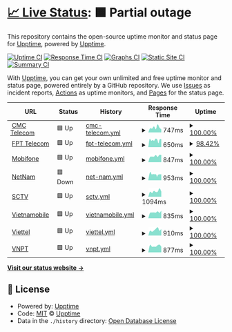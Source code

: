 # [📈 Live Status](https://upptime.github.io/upptime): <!--live status--> **🟧 Partial outage**

This repository contains the open-source uptime monitor and status page for [Upptime](https://upptime.js.org), powered by [Upptime](https://github.com/upptime/upptime).

[![Uptime CI](https://github.com/ilumitr/vn-isp-monitoring/workflows/Uptime%20CI/badge.svg)](https://github.com/ilumitr/vn-isp-monitoring/actions?query=workflow%3A%22Uptime+CI%22)
[![Response Time CI](https://github.com/ilumitr/vn-isp-monitoring/workflows/Response%20Time%20CI/badge.svg)](https://github.com/ilumitr/vn-isp-monitoring/actions?query=workflow%3A%22Response+Time+CI%22)
[![Graphs CI](https://github.com/ilumitr/vn-isp-monitoring/workflows/Graphs%20CI/badge.svg)](https://github.com/ilumitr/vn-isp-monitoring/actions?query=workflow%3A%22Graphs+CI%22)
[![Static Site CI](https://github.com/ilumitr/vn-isp-monitoring/workflows/Static%20Site%20CI/badge.svg)](https://github.com/ilumitr/vn-isp-monitoring/actions?query=workflow%3A%22Static+Site+CI%22)
[![Summary CI](https://github.com/ilumitr/vn-isp-monitoring/workflows/Summary%20CI/badge.svg)](https://github.com/ilumitr/vn-isp-monitoring/actions?query=workflow%3A%22Summary+CI%22)

With [Upptime](https://upptime.js.org), you can get your own unlimited and free uptime monitor and status page, powered entirely by a GitHub repository. We use [Issues](https://github.com/upptime/upptime/issues) as incident reports, [Actions](https://github.com/ilumitr/vn-isp-monitoring/actions) as uptime monitors, and [Pages](https://upptime.github.io/upptime) for the status page.

<!--start: status pages-->
<!-- This summary is generated by Upptime (https://github.com/upptime/upptime) -->
<!-- Do not edit this manually, your changes will be overwritten -->
<!-- prettier-ignore -->
| URL | Status | History | Response Time | Uptime |
| --- | ------ | ------- | ------------- | ------ |
| <img alt="" src="https://icons.duckduckgo.com/ip3/hcmspeedtest.cmctelecom.vn.ico" height="13"> [CMC Telecom](http://hcmspeedtest.cmctelecom.vn:8080) | 🟩 Up | [cmc-telecom.yml](https://github.com/ilumitr/vn-isp-monitoring/commits/HEAD/history/cmc-telecom.yml) | <details><summary><img alt="Response time graph" src="./graphs/cmc-telecom/response-time-week.png" height="20"> 747ms</summary><br><a href="https://ilumitr.github.io/vn-isp-monitoring/history/cmc-telecom"><img alt="Response time 629" src="https://img.shields.io/endpoint?url=https%3A%2F%2Fraw.githubusercontent.com%2Filumitr%2Fvn-isp-monitoring%2FHEAD%2Fapi%2Fcmc-telecom%2Fresponse-time.json"></a><br><a href="https://ilumitr.github.io/vn-isp-monitoring/history/cmc-telecom"><img alt="24-hour response time 494" src="https://img.shields.io/endpoint?url=https%3A%2F%2Fraw.githubusercontent.com%2Filumitr%2Fvn-isp-monitoring%2FHEAD%2Fapi%2Fcmc-telecom%2Fresponse-time-day.json"></a><br><a href="https://ilumitr.github.io/vn-isp-monitoring/history/cmc-telecom"><img alt="7-day response time 747" src="https://img.shields.io/endpoint?url=https%3A%2F%2Fraw.githubusercontent.com%2Filumitr%2Fvn-isp-monitoring%2FHEAD%2Fapi%2Fcmc-telecom%2Fresponse-time-week.json"></a><br><a href="https://ilumitr.github.io/vn-isp-monitoring/history/cmc-telecom"><img alt="30-day response time 629" src="https://img.shields.io/endpoint?url=https%3A%2F%2Fraw.githubusercontent.com%2Filumitr%2Fvn-isp-monitoring%2FHEAD%2Fapi%2Fcmc-telecom%2Fresponse-time-month.json"></a><br><a href="https://ilumitr.github.io/vn-isp-monitoring/history/cmc-telecom"><img alt="1-year response time 629" src="https://img.shields.io/endpoint?url=https%3A%2F%2Fraw.githubusercontent.com%2Filumitr%2Fvn-isp-monitoring%2FHEAD%2Fapi%2Fcmc-telecom%2Fresponse-time-year.json"></a></details> | <details><summary><a href="https://ilumitr.github.io/vn-isp-monitoring/history/cmc-telecom">100.00%</a></summary><a href="https://ilumitr.github.io/vn-isp-monitoring/history/cmc-telecom"><img alt="All-time uptime 99.98%" src="https://img.shields.io/endpoint?url=https%3A%2F%2Fraw.githubusercontent.com%2Filumitr%2Fvn-isp-monitoring%2FHEAD%2Fapi%2Fcmc-telecom%2Fuptime.json"></a><br><a href="https://ilumitr.github.io/vn-isp-monitoring/history/cmc-telecom"><img alt="24-hour uptime 100.00%" src="https://img.shields.io/endpoint?url=https%3A%2F%2Fraw.githubusercontent.com%2Filumitr%2Fvn-isp-monitoring%2FHEAD%2Fapi%2Fcmc-telecom%2Fuptime-day.json"></a><br><a href="https://ilumitr.github.io/vn-isp-monitoring/history/cmc-telecom"><img alt="7-day uptime 100.00%" src="https://img.shields.io/endpoint?url=https%3A%2F%2Fraw.githubusercontent.com%2Filumitr%2Fvn-isp-monitoring%2FHEAD%2Fapi%2Fcmc-telecom%2Fuptime-week.json"></a><br><a href="https://ilumitr.github.io/vn-isp-monitoring/history/cmc-telecom"><img alt="30-day uptime 100.00%" src="https://img.shields.io/endpoint?url=https%3A%2F%2Fraw.githubusercontent.com%2Filumitr%2Fvn-isp-monitoring%2FHEAD%2Fapi%2Fcmc-telecom%2Fuptime-month.json"></a><br><a href="https://ilumitr.github.io/vn-isp-monitoring/history/cmc-telecom"><img alt="1-year uptime 99.98%" src="https://img.shields.io/endpoint?url=https%3A%2F%2Fraw.githubusercontent.com%2Filumitr%2Fvn-isp-monitoring%2FHEAD%2Fapi%2Fcmc-telecom%2Fuptime-year.json"></a></details>
| <img alt="" src="https://icons.duckduckgo.com/ip3/speedtest.fpt.vn.ico" height="13"> [FPT Telecom](http://speedtest.fpt.vn:8080) | 🟩 Up | [fpt-telecom.yml](https://github.com/ilumitr/vn-isp-monitoring/commits/HEAD/history/fpt-telecom.yml) | <details><summary><img alt="Response time graph" src="./graphs/fpt-telecom/response-time-week.png" height="20"> 650ms</summary><br><a href="https://ilumitr.github.io/vn-isp-monitoring/history/fpt-telecom"><img alt="Response time 740" src="https://img.shields.io/endpoint?url=https%3A%2F%2Fraw.githubusercontent.com%2Filumitr%2Fvn-isp-monitoring%2FHEAD%2Fapi%2Ffpt-telecom%2Fresponse-time.json"></a><br><a href="https://ilumitr.github.io/vn-isp-monitoring/history/fpt-telecom"><img alt="24-hour response time 732" src="https://img.shields.io/endpoint?url=https%3A%2F%2Fraw.githubusercontent.com%2Filumitr%2Fvn-isp-monitoring%2FHEAD%2Fapi%2Ffpt-telecom%2Fresponse-time-day.json"></a><br><a href="https://ilumitr.github.io/vn-isp-monitoring/history/fpt-telecom"><img alt="7-day response time 650" src="https://img.shields.io/endpoint?url=https%3A%2F%2Fraw.githubusercontent.com%2Filumitr%2Fvn-isp-monitoring%2FHEAD%2Fapi%2Ffpt-telecom%2Fresponse-time-week.json"></a><br><a href="https://ilumitr.github.io/vn-isp-monitoring/history/fpt-telecom"><img alt="30-day response time 757" src="https://img.shields.io/endpoint?url=https%3A%2F%2Fraw.githubusercontent.com%2Filumitr%2Fvn-isp-monitoring%2FHEAD%2Fapi%2Ffpt-telecom%2Fresponse-time-month.json"></a><br><a href="https://ilumitr.github.io/vn-isp-monitoring/history/fpt-telecom"><img alt="1-year response time 740" src="https://img.shields.io/endpoint?url=https%3A%2F%2Fraw.githubusercontent.com%2Filumitr%2Fvn-isp-monitoring%2FHEAD%2Fapi%2Ffpt-telecom%2Fresponse-time-year.json"></a></details> | <details><summary><a href="https://ilumitr.github.io/vn-isp-monitoring/history/fpt-telecom">98.42%</a></summary><a href="https://ilumitr.github.io/vn-isp-monitoring/history/fpt-telecom"><img alt="All-time uptime 99.94%" src="https://img.shields.io/endpoint?url=https%3A%2F%2Fraw.githubusercontent.com%2Filumitr%2Fvn-isp-monitoring%2FHEAD%2Fapi%2Ffpt-telecom%2Fuptime.json"></a><br><a href="https://ilumitr.github.io/vn-isp-monitoring/history/fpt-telecom"><img alt="24-hour uptime 100.00%" src="https://img.shields.io/endpoint?url=https%3A%2F%2Fraw.githubusercontent.com%2Filumitr%2Fvn-isp-monitoring%2FHEAD%2Fapi%2Ffpt-telecom%2Fuptime-day.json"></a><br><a href="https://ilumitr.github.io/vn-isp-monitoring/history/fpt-telecom"><img alt="7-day uptime 98.42%" src="https://img.shields.io/endpoint?url=https%3A%2F%2Fraw.githubusercontent.com%2Filumitr%2Fvn-isp-monitoring%2FHEAD%2Fapi%2Ffpt-telecom%2Fuptime-week.json"></a><br><a href="https://ilumitr.github.io/vn-isp-monitoring/history/fpt-telecom"><img alt="30-day uptime 99.64%" src="https://img.shields.io/endpoint?url=https%3A%2F%2Fraw.githubusercontent.com%2Filumitr%2Fvn-isp-monitoring%2FHEAD%2Fapi%2Ffpt-telecom%2Fuptime-month.json"></a><br><a href="https://ilumitr.github.io/vn-isp-monitoring/history/fpt-telecom"><img alt="1-year uptime 99.94%" src="https://img.shields.io/endpoint?url=https%3A%2F%2Fraw.githubusercontent.com%2Filumitr%2Fvn-isp-monitoring%2FHEAD%2Fapi%2Ffpt-telecom%2Fuptime-year.json"></a></details>
| <img alt="" src="https://icons.duckduckgo.com/ip3/sp1.mobifone.vn.ico" height="13"> [Mobifone](http://sp1.mobifone.vn:8080) | 🟩 Up | [mobifone.yml](https://github.com/ilumitr/vn-isp-monitoring/commits/HEAD/history/mobifone.yml) | <details><summary><img alt="Response time graph" src="./graphs/mobifone/response-time-week.png" height="20"> 847ms</summary><br><a href="https://ilumitr.github.io/vn-isp-monitoring/history/mobifone"><img alt="Response time 734" src="https://img.shields.io/endpoint?url=https%3A%2F%2Fraw.githubusercontent.com%2Filumitr%2Fvn-isp-monitoring%2FHEAD%2Fapi%2Fmobifone%2Fresponse-time.json"></a><br><a href="https://ilumitr.github.io/vn-isp-monitoring/history/mobifone"><img alt="24-hour response time 991" src="https://img.shields.io/endpoint?url=https%3A%2F%2Fraw.githubusercontent.com%2Filumitr%2Fvn-isp-monitoring%2FHEAD%2Fapi%2Fmobifone%2Fresponse-time-day.json"></a><br><a href="https://ilumitr.github.io/vn-isp-monitoring/history/mobifone"><img alt="7-day response time 847" src="https://img.shields.io/endpoint?url=https%3A%2F%2Fraw.githubusercontent.com%2Filumitr%2Fvn-isp-monitoring%2FHEAD%2Fapi%2Fmobifone%2Fresponse-time-week.json"></a><br><a href="https://ilumitr.github.io/vn-isp-monitoring/history/mobifone"><img alt="30-day response time 807" src="https://img.shields.io/endpoint?url=https%3A%2F%2Fraw.githubusercontent.com%2Filumitr%2Fvn-isp-monitoring%2FHEAD%2Fapi%2Fmobifone%2Fresponse-time-month.json"></a><br><a href="https://ilumitr.github.io/vn-isp-monitoring/history/mobifone"><img alt="1-year response time 734" src="https://img.shields.io/endpoint?url=https%3A%2F%2Fraw.githubusercontent.com%2Filumitr%2Fvn-isp-monitoring%2FHEAD%2Fapi%2Fmobifone%2Fresponse-time-year.json"></a></details> | <details><summary><a href="https://ilumitr.github.io/vn-isp-monitoring/history/mobifone">100.00%</a></summary><a href="https://ilumitr.github.io/vn-isp-monitoring/history/mobifone"><img alt="All-time uptime 99.93%" src="https://img.shields.io/endpoint?url=https%3A%2F%2Fraw.githubusercontent.com%2Filumitr%2Fvn-isp-monitoring%2FHEAD%2Fapi%2Fmobifone%2Fuptime.json"></a><br><a href="https://ilumitr.github.io/vn-isp-monitoring/history/mobifone"><img alt="24-hour uptime 100.00%" src="https://img.shields.io/endpoint?url=https%3A%2F%2Fraw.githubusercontent.com%2Filumitr%2Fvn-isp-monitoring%2FHEAD%2Fapi%2Fmobifone%2Fuptime-day.json"></a><br><a href="https://ilumitr.github.io/vn-isp-monitoring/history/mobifone"><img alt="7-day uptime 100.00%" src="https://img.shields.io/endpoint?url=https%3A%2F%2Fraw.githubusercontent.com%2Filumitr%2Fvn-isp-monitoring%2FHEAD%2Fapi%2Fmobifone%2Fuptime-week.json"></a><br><a href="https://ilumitr.github.io/vn-isp-monitoring/history/mobifone"><img alt="30-day uptime 100.00%" src="https://img.shields.io/endpoint?url=https%3A%2F%2Fraw.githubusercontent.com%2Filumitr%2Fvn-isp-monitoring%2FHEAD%2Fapi%2Fmobifone%2Fuptime-month.json"></a><br><a href="https://ilumitr.github.io/vn-isp-monitoring/history/mobifone"><img alt="1-year uptime 99.93%" src="https://img.shields.io/endpoint?url=https%3A%2F%2Fraw.githubusercontent.com%2Filumitr%2Fvn-isp-monitoring%2FHEAD%2Fapi%2Fmobifone%2Fuptime-year.json"></a></details>
| <img alt="" src="https://icons.duckduckgo.com/ip3/speedtest4.hcmc.netnam.vn.ico" height="13"> [NetNam](http://speedtest4.hcmc.netnam.vn:8080) | 🟥 Down | [net-nam.yml](https://github.com/ilumitr/vn-isp-monitoring/commits/HEAD/history/net-nam.yml) | <details><summary><img alt="Response time graph" src="./graphs/net-nam/response-time-week.png" height="20"> 953ms</summary><br><a href="https://ilumitr.github.io/vn-isp-monitoring/history/net-nam"><img alt="Response time 1149" src="https://img.shields.io/endpoint?url=https%3A%2F%2Fraw.githubusercontent.com%2Filumitr%2Fvn-isp-monitoring%2FHEAD%2Fapi%2Fnet-nam%2Fresponse-time.json"></a><br><a href="https://ilumitr.github.io/vn-isp-monitoring/history/net-nam"><img alt="24-hour response time 963" src="https://img.shields.io/endpoint?url=https%3A%2F%2Fraw.githubusercontent.com%2Filumitr%2Fvn-isp-monitoring%2FHEAD%2Fapi%2Fnet-nam%2Fresponse-time-day.json"></a><br><a href="https://ilumitr.github.io/vn-isp-monitoring/history/net-nam"><img alt="7-day response time 953" src="https://img.shields.io/endpoint?url=https%3A%2F%2Fraw.githubusercontent.com%2Filumitr%2Fvn-isp-monitoring%2FHEAD%2Fapi%2Fnet-nam%2Fresponse-time-week.json"></a><br><a href="https://ilumitr.github.io/vn-isp-monitoring/history/net-nam"><img alt="30-day response time 1064" src="https://img.shields.io/endpoint?url=https%3A%2F%2Fraw.githubusercontent.com%2Filumitr%2Fvn-isp-monitoring%2FHEAD%2Fapi%2Fnet-nam%2Fresponse-time-month.json"></a><br><a href="https://ilumitr.github.io/vn-isp-monitoring/history/net-nam"><img alt="1-year response time 1149" src="https://img.shields.io/endpoint?url=https%3A%2F%2Fraw.githubusercontent.com%2Filumitr%2Fvn-isp-monitoring%2FHEAD%2Fapi%2Fnet-nam%2Fresponse-time-year.json"></a></details> | <details><summary><a href="https://ilumitr.github.io/vn-isp-monitoring/history/net-nam">100.00%</a></summary><a href="https://ilumitr.github.io/vn-isp-monitoring/history/net-nam"><img alt="All-time uptime 99.97%" src="https://img.shields.io/endpoint?url=https%3A%2F%2Fraw.githubusercontent.com%2Filumitr%2Fvn-isp-monitoring%2FHEAD%2Fapi%2Fnet-nam%2Fuptime.json"></a><br><a href="https://ilumitr.github.io/vn-isp-monitoring/history/net-nam"><img alt="24-hour uptime 99.99%" src="https://img.shields.io/endpoint?url=https%3A%2F%2Fraw.githubusercontent.com%2Filumitr%2Fvn-isp-monitoring%2FHEAD%2Fapi%2Fnet-nam%2Fuptime-day.json"></a><br><a href="https://ilumitr.github.io/vn-isp-monitoring/history/net-nam"><img alt="7-day uptime 100.00%" src="https://img.shields.io/endpoint?url=https%3A%2F%2Fraw.githubusercontent.com%2Filumitr%2Fvn-isp-monitoring%2FHEAD%2Fapi%2Fnet-nam%2Fuptime-week.json"></a><br><a href="https://ilumitr.github.io/vn-isp-monitoring/history/net-nam"><img alt="30-day uptime 99.96%" src="https://img.shields.io/endpoint?url=https%3A%2F%2Fraw.githubusercontent.com%2Filumitr%2Fvn-isp-monitoring%2FHEAD%2Fapi%2Fnet-nam%2Fuptime-month.json"></a><br><a href="https://ilumitr.github.io/vn-isp-monitoring/history/net-nam"><img alt="1-year uptime 99.97%" src="https://img.shields.io/endpoint?url=https%3A%2F%2Fraw.githubusercontent.com%2Filumitr%2Fvn-isp-monitoring%2FHEAD%2Fapi%2Fnet-nam%2Fuptime-year.json"></a></details>
| <img alt="" src="https://icons.duckduckgo.com/ip3/hcm-speedtest01.sctv.com.vn.ico" height="13"> [SCTV](http://hcm-speedtest01.sctv.com.vn:8080) | 🟩 Up | [sctv.yml](https://github.com/ilumitr/vn-isp-monitoring/commits/HEAD/history/sctv.yml) | <details><summary><img alt="Response time graph" src="./graphs/sctv/response-time-week.png" height="20"> 1094ms</summary><br><a href="https://ilumitr.github.io/vn-isp-monitoring/history/sctv"><img alt="Response time 910" src="https://img.shields.io/endpoint?url=https%3A%2F%2Fraw.githubusercontent.com%2Filumitr%2Fvn-isp-monitoring%2FHEAD%2Fapi%2Fsctv%2Fresponse-time.json"></a><br><a href="https://ilumitr.github.io/vn-isp-monitoring/history/sctv"><img alt="24-hour response time 1028" src="https://img.shields.io/endpoint?url=https%3A%2F%2Fraw.githubusercontent.com%2Filumitr%2Fvn-isp-monitoring%2FHEAD%2Fapi%2Fsctv%2Fresponse-time-day.json"></a><br><a href="https://ilumitr.github.io/vn-isp-monitoring/history/sctv"><img alt="7-day response time 1094" src="https://img.shields.io/endpoint?url=https%3A%2F%2Fraw.githubusercontent.com%2Filumitr%2Fvn-isp-monitoring%2FHEAD%2Fapi%2Fsctv%2Fresponse-time-week.json"></a><br><a href="https://ilumitr.github.io/vn-isp-monitoring/history/sctv"><img alt="30-day response time 950" src="https://img.shields.io/endpoint?url=https%3A%2F%2Fraw.githubusercontent.com%2Filumitr%2Fvn-isp-monitoring%2FHEAD%2Fapi%2Fsctv%2Fresponse-time-month.json"></a><br><a href="https://ilumitr.github.io/vn-isp-monitoring/history/sctv"><img alt="1-year response time 910" src="https://img.shields.io/endpoint?url=https%3A%2F%2Fraw.githubusercontent.com%2Filumitr%2Fvn-isp-monitoring%2FHEAD%2Fapi%2Fsctv%2Fresponse-time-year.json"></a></details> | <details><summary><a href="https://ilumitr.github.io/vn-isp-monitoring/history/sctv">100.00%</a></summary><a href="https://ilumitr.github.io/vn-isp-monitoring/history/sctv"><img alt="All-time uptime 99.96%" src="https://img.shields.io/endpoint?url=https%3A%2F%2Fraw.githubusercontent.com%2Filumitr%2Fvn-isp-monitoring%2FHEAD%2Fapi%2Fsctv%2Fuptime.json"></a><br><a href="https://ilumitr.github.io/vn-isp-monitoring/history/sctv"><img alt="24-hour uptime 100.00%" src="https://img.shields.io/endpoint?url=https%3A%2F%2Fraw.githubusercontent.com%2Filumitr%2Fvn-isp-monitoring%2FHEAD%2Fapi%2Fsctv%2Fuptime-day.json"></a><br><a href="https://ilumitr.github.io/vn-isp-monitoring/history/sctv"><img alt="7-day uptime 100.00%" src="https://img.shields.io/endpoint?url=https%3A%2F%2Fraw.githubusercontent.com%2Filumitr%2Fvn-isp-monitoring%2FHEAD%2Fapi%2Fsctv%2Fuptime-week.json"></a><br><a href="https://ilumitr.github.io/vn-isp-monitoring/history/sctv"><img alt="30-day uptime 100.00%" src="https://img.shields.io/endpoint?url=https%3A%2F%2Fraw.githubusercontent.com%2Filumitr%2Fvn-isp-monitoring%2FHEAD%2Fapi%2Fsctv%2Fuptime-month.json"></a><br><a href="https://ilumitr.github.io/vn-isp-monitoring/history/sctv"><img alt="1-year uptime 99.96%" src="https://img.shields.io/endpoint?url=https%3A%2F%2Fraw.githubusercontent.com%2Filumitr%2Fvn-isp-monitoring%2FHEAD%2Fapi%2Fsctv%2Fuptime-year.json"></a></details>
| <img alt="" src="https://icons.duckduckgo.com/ip3/vnmhcmspt1.vietnamobile.com.vn.ico" height="13"> [Vietnamobile](http://vnmhcmspt1.vietnamobile.com.vn:8080) | 🟩 Up | [vietnamobile.yml](https://github.com/ilumitr/vn-isp-monitoring/commits/HEAD/history/vietnamobile.yml) | <details><summary><img alt="Response time graph" src="./graphs/vietnamobile/response-time-week.png" height="20"> 835ms</summary><br><a href="https://ilumitr.github.io/vn-isp-monitoring/history/vietnamobile"><img alt="Response time 988" src="https://img.shields.io/endpoint?url=https%3A%2F%2Fraw.githubusercontent.com%2Filumitr%2Fvn-isp-monitoring%2FHEAD%2Fapi%2Fvietnamobile%2Fresponse-time.json"></a><br><a href="https://ilumitr.github.io/vn-isp-monitoring/history/vietnamobile"><img alt="24-hour response time 1039" src="https://img.shields.io/endpoint?url=https%3A%2F%2Fraw.githubusercontent.com%2Filumitr%2Fvn-isp-monitoring%2FHEAD%2Fapi%2Fvietnamobile%2Fresponse-time-day.json"></a><br><a href="https://ilumitr.github.io/vn-isp-monitoring/history/vietnamobile"><img alt="7-day response time 835" src="https://img.shields.io/endpoint?url=https%3A%2F%2Fraw.githubusercontent.com%2Filumitr%2Fvn-isp-monitoring%2FHEAD%2Fapi%2Fvietnamobile%2Fresponse-time-week.json"></a><br><a href="https://ilumitr.github.io/vn-isp-monitoring/history/vietnamobile"><img alt="30-day response time 836" src="https://img.shields.io/endpoint?url=https%3A%2F%2Fraw.githubusercontent.com%2Filumitr%2Fvn-isp-monitoring%2FHEAD%2Fapi%2Fvietnamobile%2Fresponse-time-month.json"></a><br><a href="https://ilumitr.github.io/vn-isp-monitoring/history/vietnamobile"><img alt="1-year response time 988" src="https://img.shields.io/endpoint?url=https%3A%2F%2Fraw.githubusercontent.com%2Filumitr%2Fvn-isp-monitoring%2FHEAD%2Fapi%2Fvietnamobile%2Fresponse-time-year.json"></a></details> | <details><summary><a href="https://ilumitr.github.io/vn-isp-monitoring/history/vietnamobile">100.00%</a></summary><a href="https://ilumitr.github.io/vn-isp-monitoring/history/vietnamobile"><img alt="All-time uptime 94.39%" src="https://img.shields.io/endpoint?url=https%3A%2F%2Fraw.githubusercontent.com%2Filumitr%2Fvn-isp-monitoring%2FHEAD%2Fapi%2Fvietnamobile%2Fuptime.json"></a><br><a href="https://ilumitr.github.io/vn-isp-monitoring/history/vietnamobile"><img alt="24-hour uptime 100.00%" src="https://img.shields.io/endpoint?url=https%3A%2F%2Fraw.githubusercontent.com%2Filumitr%2Fvn-isp-monitoring%2FHEAD%2Fapi%2Fvietnamobile%2Fuptime-day.json"></a><br><a href="https://ilumitr.github.io/vn-isp-monitoring/history/vietnamobile"><img alt="7-day uptime 100.00%" src="https://img.shields.io/endpoint?url=https%3A%2F%2Fraw.githubusercontent.com%2Filumitr%2Fvn-isp-monitoring%2FHEAD%2Fapi%2Fvietnamobile%2Fuptime-week.json"></a><br><a href="https://ilumitr.github.io/vn-isp-monitoring/history/vietnamobile"><img alt="30-day uptime 99.83%" src="https://img.shields.io/endpoint?url=https%3A%2F%2Fraw.githubusercontent.com%2Filumitr%2Fvn-isp-monitoring%2FHEAD%2Fapi%2Fvietnamobile%2Fuptime-month.json"></a><br><a href="https://ilumitr.github.io/vn-isp-monitoring/history/vietnamobile"><img alt="1-year uptime 94.39%" src="https://img.shields.io/endpoint?url=https%3A%2F%2Fraw.githubusercontent.com%2Filumitr%2Fvn-isp-monitoring%2FHEAD%2Fapi%2Fvietnamobile%2Fuptime-year.json"></a></details>
| <img alt="" src="https://icons.duckduckgo.com/ip3/speedtestkv3b.viettel.vn.ico" height="13"> [Viettel](http://speedtestkv3b.viettel.vn:8080) | 🟩 Up | [viettel.yml](https://github.com/ilumitr/vn-isp-monitoring/commits/HEAD/history/viettel.yml) | <details><summary><img alt="Response time graph" src="./graphs/viettel/response-time-week.png" height="20"> 910ms</summary><br><a href="https://ilumitr.github.io/vn-isp-monitoring/history/viettel"><img alt="Response time 2120" src="https://img.shields.io/endpoint?url=https%3A%2F%2Fraw.githubusercontent.com%2Filumitr%2Fvn-isp-monitoring%2FHEAD%2Fapi%2Fviettel%2Fresponse-time.json"></a><br><a href="https://ilumitr.github.io/vn-isp-monitoring/history/viettel"><img alt="24-hour response time 1027" src="https://img.shields.io/endpoint?url=https%3A%2F%2Fraw.githubusercontent.com%2Filumitr%2Fvn-isp-monitoring%2FHEAD%2Fapi%2Fviettel%2Fresponse-time-day.json"></a><br><a href="https://ilumitr.github.io/vn-isp-monitoring/history/viettel"><img alt="7-day response time 910" src="https://img.shields.io/endpoint?url=https%3A%2F%2Fraw.githubusercontent.com%2Filumitr%2Fvn-isp-monitoring%2FHEAD%2Fapi%2Fviettel%2Fresponse-time-week.json"></a><br><a href="https://ilumitr.github.io/vn-isp-monitoring/history/viettel"><img alt="30-day response time 1140" src="https://img.shields.io/endpoint?url=https%3A%2F%2Fraw.githubusercontent.com%2Filumitr%2Fvn-isp-monitoring%2FHEAD%2Fapi%2Fviettel%2Fresponse-time-month.json"></a><br><a href="https://ilumitr.github.io/vn-isp-monitoring/history/viettel"><img alt="1-year response time 2120" src="https://img.shields.io/endpoint?url=https%3A%2F%2Fraw.githubusercontent.com%2Filumitr%2Fvn-isp-monitoring%2FHEAD%2Fapi%2Fviettel%2Fresponse-time-year.json"></a></details> | <details><summary><a href="https://ilumitr.github.io/vn-isp-monitoring/history/viettel">100.00%</a></summary><a href="https://ilumitr.github.io/vn-isp-monitoring/history/viettel"><img alt="All-time uptime 99.97%" src="https://img.shields.io/endpoint?url=https%3A%2F%2Fraw.githubusercontent.com%2Filumitr%2Fvn-isp-monitoring%2FHEAD%2Fapi%2Fviettel%2Fuptime.json"></a><br><a href="https://ilumitr.github.io/vn-isp-monitoring/history/viettel"><img alt="24-hour uptime 100.00%" src="https://img.shields.io/endpoint?url=https%3A%2F%2Fraw.githubusercontent.com%2Filumitr%2Fvn-isp-monitoring%2FHEAD%2Fapi%2Fviettel%2Fuptime-day.json"></a><br><a href="https://ilumitr.github.io/vn-isp-monitoring/history/viettel"><img alt="7-day uptime 100.00%" src="https://img.shields.io/endpoint?url=https%3A%2F%2Fraw.githubusercontent.com%2Filumitr%2Fvn-isp-monitoring%2FHEAD%2Fapi%2Fviettel%2Fuptime-week.json"></a><br><a href="https://ilumitr.github.io/vn-isp-monitoring/history/viettel"><img alt="30-day uptime 99.82%" src="https://img.shields.io/endpoint?url=https%3A%2F%2Fraw.githubusercontent.com%2Filumitr%2Fvn-isp-monitoring%2FHEAD%2Fapi%2Fviettel%2Fuptime-month.json"></a><br><a href="https://ilumitr.github.io/vn-isp-monitoring/history/viettel"><img alt="1-year uptime 99.97%" src="https://img.shields.io/endpoint?url=https%3A%2F%2Fraw.githubusercontent.com%2Filumitr%2Fvn-isp-monitoring%2FHEAD%2Fapi%2Fviettel%2Fuptime-year.json"></a></details>
| <img alt="" src="https://icons.duckduckgo.com/ip3/speedtest3.vtn.com.vn.ico" height="13"> [VNPT](http://speedtest3.vtn.com.vn:8080) | 🟩 Up | [vnpt.yml](https://github.com/ilumitr/vn-isp-monitoring/commits/HEAD/history/vnpt.yml) | <details><summary><img alt="Response time graph" src="./graphs/vnpt/response-time-week.png" height="20"> 877ms</summary><br><a href="https://ilumitr.github.io/vn-isp-monitoring/history/vnpt"><img alt="Response time 870" src="https://img.shields.io/endpoint?url=https%3A%2F%2Fraw.githubusercontent.com%2Filumitr%2Fvn-isp-monitoring%2FHEAD%2Fapi%2Fvnpt%2Fresponse-time.json"></a><br><a href="https://ilumitr.github.io/vn-isp-monitoring/history/vnpt"><img alt="24-hour response time 772" src="https://img.shields.io/endpoint?url=https%3A%2F%2Fraw.githubusercontent.com%2Filumitr%2Fvn-isp-monitoring%2FHEAD%2Fapi%2Fvnpt%2Fresponse-time-day.json"></a><br><a href="https://ilumitr.github.io/vn-isp-monitoring/history/vnpt"><img alt="7-day response time 877" src="https://img.shields.io/endpoint?url=https%3A%2F%2Fraw.githubusercontent.com%2Filumitr%2Fvn-isp-monitoring%2FHEAD%2Fapi%2Fvnpt%2Fresponse-time-week.json"></a><br><a href="https://ilumitr.github.io/vn-isp-monitoring/history/vnpt"><img alt="30-day response time 959" src="https://img.shields.io/endpoint?url=https%3A%2F%2Fraw.githubusercontent.com%2Filumitr%2Fvn-isp-monitoring%2FHEAD%2Fapi%2Fvnpt%2Fresponse-time-month.json"></a><br><a href="https://ilumitr.github.io/vn-isp-monitoring/history/vnpt"><img alt="1-year response time 870" src="https://img.shields.io/endpoint?url=https%3A%2F%2Fraw.githubusercontent.com%2Filumitr%2Fvn-isp-monitoring%2FHEAD%2Fapi%2Fvnpt%2Fresponse-time-year.json"></a></details> | <details><summary><a href="https://ilumitr.github.io/vn-isp-monitoring/history/vnpt">100.00%</a></summary><a href="https://ilumitr.github.io/vn-isp-monitoring/history/vnpt"><img alt="All-time uptime 99.99%" src="https://img.shields.io/endpoint?url=https%3A%2F%2Fraw.githubusercontent.com%2Filumitr%2Fvn-isp-monitoring%2FHEAD%2Fapi%2Fvnpt%2Fuptime.json"></a><br><a href="https://ilumitr.github.io/vn-isp-monitoring/history/vnpt"><img alt="24-hour uptime 100.00%" src="https://img.shields.io/endpoint?url=https%3A%2F%2Fraw.githubusercontent.com%2Filumitr%2Fvn-isp-monitoring%2FHEAD%2Fapi%2Fvnpt%2Fuptime-day.json"></a><br><a href="https://ilumitr.github.io/vn-isp-monitoring/history/vnpt"><img alt="7-day uptime 100.00%" src="https://img.shields.io/endpoint?url=https%3A%2F%2Fraw.githubusercontent.com%2Filumitr%2Fvn-isp-monitoring%2FHEAD%2Fapi%2Fvnpt%2Fuptime-week.json"></a><br><a href="https://ilumitr.github.io/vn-isp-monitoring/history/vnpt"><img alt="30-day uptime 100.00%" src="https://img.shields.io/endpoint?url=https%3A%2F%2Fraw.githubusercontent.com%2Filumitr%2Fvn-isp-monitoring%2FHEAD%2Fapi%2Fvnpt%2Fuptime-month.json"></a><br><a href="https://ilumitr.github.io/vn-isp-monitoring/history/vnpt"><img alt="1-year uptime 99.99%" src="https://img.shields.io/endpoint?url=https%3A%2F%2Fraw.githubusercontent.com%2Filumitr%2Fvn-isp-monitoring%2FHEAD%2Fapi%2Fvnpt%2Fuptime-year.json"></a></details>

<!--end: status pages-->

[**Visit our status website →**](https://upptime.github.io/upptime)

## 📄 License

- Powered by: [Upptime](https://github.com/upptime/upptime)
- Code: [MIT](./LICENSE) © [Upptime](https://upptime.js.org)
- Data in the `./history` directory: [Open Database License](https://opendatacommons.org/licenses/odbl/1-0/)
